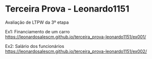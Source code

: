 # Terceira Prova - Leonardo1151
 Avaliação de LTPW da 3º etapa
 
Ex1: Financiamento de um carro
https://leonardosalescm.github.io/terceira_prova-leonardo1151/ex001/

Ex2: Salário dos funcionários
https://leonardosalescm.github.io/terceira_prova-leonardo1151/ex002/